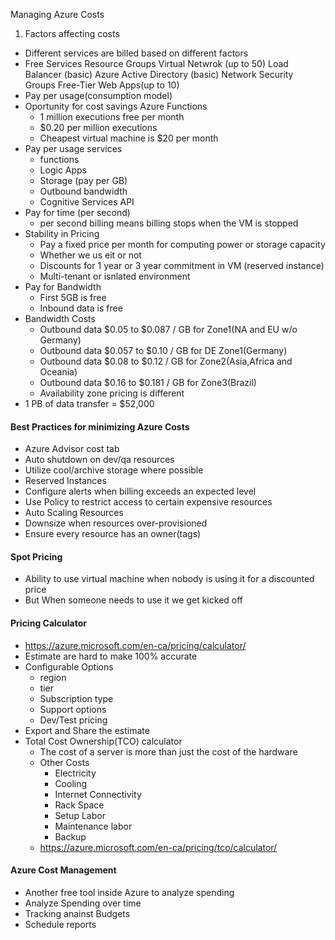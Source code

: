Managing Azure Costs


1) Factors affecting costs
- Different services are billed based on different factors
- Free Services
  Resource Groups
  Virtual Netwrok (up to 50)
  Load Balancer (basic)
  Azure Active Directory (basic)
  Network Security Groups
  Free-Tier Web Apps(up to 10)
- Pay per usage(consumption model)
- Oportunity for cost savings
  Azure Functions
   - 1 million executions free per month
   - $0.20 per million executions
   - Cheapest virtual machine is $20 per month
- Pay per usage services
  - functions
  - Logic Apps
  - Storage (pay per GB)
  - Outbound bandwidth
  - Cognitive Services API
- Pay for time (per second)
   - per second billing means billing stops when the VM is stopped
- Stability in Pricing 
   - Pay a fixed price per month for computing power or storage capacity
   - Whether we us eit or not
   - Discounts for 1 year or 3 year commitment in VM (reserved instance)
   - Multi-tenant or isnlated environment
- Pay for Bandwidth
   - First 5GB is free
   - Inbound data is free
- Bandwidth Costs
   - Outbound data $0.05 to $0.087 / GB for Zone1(NA and EU w/o Germany)
   - Outbound data $0.057 to $0.10 / GB for DE Zone1(Germany)
   - Outbound data $0.08 to $0.12 / GB for Zone2(Asia,Africa and Oceania)
   - Outbound data $0.16 to $0.181 / GB for Zone3(Brazil)
   - Availability zone pricing is different
- 1 PB of data transfer = $52,000
  
#### Best Practices for minimizing Azure Costs

- Azure Advisor cost tab
- Auto shutdown on dev/qa resources
- Utilize cool/archive storage where possible
- Reserved Instances
- Configure alerts when billing exceeds an expected level
- Use Policy to restrict access to certain expensive resources
- Auto Scaling Resources
- Downsize when resources over-provisioned
- Ensure every resource has an owner(tags)
  
#### Spot Pricing

- Ability to use virtual machine when nobody is using it for a discounted price
- But When someone needs to use it we get kicked off
  
#### Pricing Calculator

- https://azure.microsoft.com/en-ca/pricing/calculator/
- Estimate are hard to make 100% accurate
- Configurable Options
  - region
  - tier
  - Subscription type
  - Support options
  - Dev/Test pricing
- Export and Share the estimate
- Total Cost Ownership(TCO) calculator
  - The cost of a server is more than just the cost of the hardware
  - Other Costs
    - Electricity
    - Cooling
    - Internet Connectivity
    - Rack Space
    - Setup Labor
    - Maintenance labor
    - Backup
  - https://azure.microsoft.com/en-ca/pricing/tco/calculator/

#### Azure Cost Management

- Another free tool inside Azure to analyze spending
- Analyze Spending over time
- Tracking anainst Budgets
- Schedule reports
  


